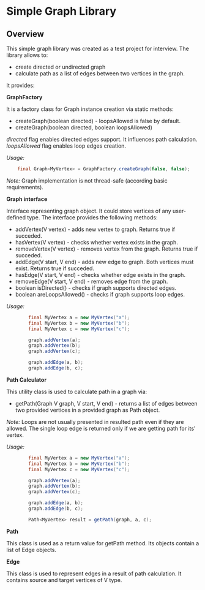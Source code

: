 Simple Graph Library
====================

Overview
---------

This simple graph library was created as a test project for interview. 
The library allows to:
* create directed or undirected graph
* calculate path as a list of edges between two vertices in the graph.

It provides:

__GraphFactory__

It is a factory class for Graph<V> instance creation via static methods:
* createGraph(boolean directed) - loopsAllowed is false by default.
* createGraph(boolean directed, boolean loopsAllowed)

_directed_ flag enables directed edges support. It influences path calculation.
_loopsAllowed_ flag enables loop edges creation.

_Usage:_

```java
    final Graph<MyVertex> = GraphFactory.createGraph(false, false);
```

_Note:_ Graph implementation is not thread-safe (according basic requirements).

__Graph<V> interface__

Interface representing graph object. It could store vertices of any user-defined type.
The interface provides the following methods:

* addVertex(V vertex)        - adds new vertex to graph. Returns true if succeded.
* hasVertex(V vertex)        - checks whether vertex exists in the graph. 
* removeVertex(V vertex)     - removes vertex from the graph. Returns true if succeded.
* addEdge(V start, V end)    - adds new edge to graph. Both vertices must exist. Returns true if succeded.
* hasEdge(V start, V end)    - checks whether edge exists in the graph.
* removeEdge(V start, V end) - removes edge from the graph.
* boolean isDirected()       - checks if graph supports directed edges.
* boolean areLoopsAllowed()  - checks if graph supports loop edges.

_Usage:_

```java
        final MyVertex a = new MyVertex("a");
        final MyVertex b = new MyVertex("b");
        final MyVertex c = new MyVertex("c");

        graph.addVertex(a);
        graph.addVertex(b);
        graph.addVertex(c);

        graph.addEdge(a, b);
        graph.addEdge(b, c);
```

__Path Calculator__

This utility class is used to calculate path in a graph via:

* getPath(Graph V graph, V start, V end) - returns a list of edges between two provided vertices in a provided graph as Path object.

_Note:_ Loops are not usually presented in resulted path even if they are allowed. The single loop edge is returned only if we are getting path for its' vertex.

_Usage:_

```java
        final MyVertex a = new MyVertex("a");
        final MyVertex b = new MyVertex("b");
        final MyVertex c = new MyVertex("c");

        graph.addVertex(a);
        graph.addVertex(b);
        graph.addVertex(c);

        graph.addEdge(a, b);
        graph.addEdge(b, c);

        Path<MyVertex> result = getPath(graph, a, c);
```

__Path<V>__

This class is used as a return value for getPath method. Its objects contain a list of Edge<V> objects.

__Edge<V>__

This class is used to represent edges in a result of path calculation. It contains source and target vertices of V type.
